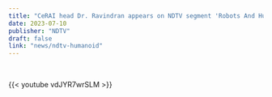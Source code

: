 ```yaml
---
title: "CeRAI head Dr. Ravindran appears on NDTV segment 'Robots And Humans: A Peek Into The Future'"
date: 2023-07-10
publisher: "NDTV"
draft: false
link: "news/ndtv-humanoid"
---
```


<br />

{{< youtube vdJYR7wrSLM >}}